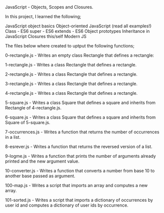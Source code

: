 JavaScript - Objects, Scopes and Closures.

In this project, I learned the following;

JavaScript object basics Object-oriented JavaScript (read all examples!) Class - ES6 super - ES6 extends - ES6 Object prototypes Inheritance in JavaScript Closures this/self Modern JS

The files below where created to uptput the following functions;

0-rectangle.js - Writes an empty class Rectangle that defines a rectangle:

1-rectangle.js - Writes a class Rectangle that defines a rectangle.

2-rectangle.js - Writes a class Rectangle that defines a rectangle.

3-rectangle.js - Writes a class Rectangle that defines a rectangle.

4-rectangle.js - Writes a class Rectangle that defines a rectangle.

5-square.js - Writes a class Square that defines a square and inherits from Rectangle of 4-rectangle.js.

6-square.js - Writes a class Square that defines a square and inherits from Square of 5-square.js.

7-occurrences.js - Writes a function that returns the number of occurrences in a list.

8-esrever.js - Writes a function that returns the reversed version of a list.

9-logme.js - Writes a function that prints the number of arguments already printed and the new argument value.

10-converter.js - Writes a function that converts a number from base 10 to another base passed as argument.

100-map.js - Writes a script that imports an array and computes a new array.

101-sorted.js - Writes a script that imports a dictionary of occurrences by user id and computes a dictionary of user ids by occurrence.
